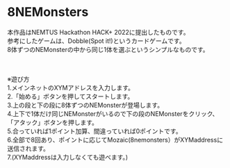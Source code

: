 # 8NEMonsters

本作品はNEMTUS Hackathon HACK+ 2022に提出したものです。<br>
参考にしたゲームは、Dobble(Spot it!)というカードゲームです。<br>
8体ずつのNEMonsterの中から同じ1体を選ぶというシンプルなものです。<br><br><br>


※遊び方<br>
1.メインネットのXYMアドレスを入力します。<br>
2.「始める」ボタンを押してスタートします。<br>
3.上の段と下の段に8体ずつのNEMonsterが登場します。<br>
4.上下で1体だけ同じNEMonsterがいるので下の段のNEMonsterをクリック、「アタック」ボタンを押します。<br>
5.合っていれば1ポイント加算、間違っていれば0ポイントです。<br>
6.全部で8回あり、ポイントに応じてMozaic(8nemonsters）がXYMaddressに送信されます。<br>
7.(XYMaddressは入力しなくても遊べます。)
